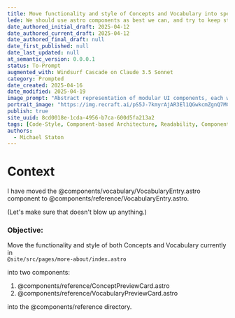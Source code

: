 ```yaml
---
title: Move functionality and style of Concepts and Vocabulary into specific components
lede: We should use astro components as best we can, and try to keep styles managably within their own components
date_authored_initial_draft: 2025-04-12
date_authored_current_draft: 2025-04-12
date_authored_final_draft: null
date_first_published: null
date_last_updated: null
at_semantic_version: 0.0.0.1
status: To-Prompt
augmented_with: Windsurf Cascade on Claude 3.5 Sonnet
category: Prompted
date_created: 2025-04-16
date_modified: 2025-04-19
image_prompt: "Abstract representation of modular UI components, each with distinct styles and icons, being assembled like building blocks in a developer's workspace."
portrait_image: "https://img.recraft.ai/pS5J-7kmyrAjAR3El1QGwkcmZgnQ7MC0WOBNV4hJUcU/rs:fit:1024:1820:0/raw:1/plain/abs://external/images/f8b4675d-9f3b-4033-9c2e-be797aad7121"
publish: true
site_uuid: 8cd0018e-1cda-4956-b7ca-600d5fa213a2
tags: [Code-Style, Component-based Architecture, Readability, Component-Management]
authors:
  - Michael Staton
---
```


# Context

I have moved the @components/vocabulary/VocabularyEntry.astro component to @components/reference/VocabularyEntry.astro.

(Let's make sure that doesn't blow up anything.)

### Objective:

Move the functionality and style of both Concepts and Vocabulary currently in  
`@site/src/pages/more-about/index.astro`

into two components:

1. @components/reference/ConceptPreviewCard.astro
2. @components/reference/VocabularyPreviewCard.astro

into the @components/reference directory.
